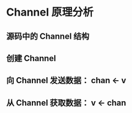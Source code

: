 # **Channel 原理分析**

## 源码中的 Channel 结构

## 创建 Channel

## 向 Channel 发送数据： chan <- v

## 从 Channel 获取数据： v <- chan

